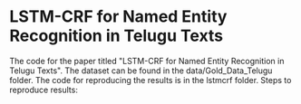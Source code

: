 # LSTM-CRF for Named Entity Recognition in Telugu Texts

The code for the paper titled "LSTM-CRF for Named Entity Recognition in Telugu Texts".
The dataset can be found in the data/Gold_Data_Telugu folder.
The code for reproducing the results is in the lstmcrf folder.
Steps to reproduce results:
